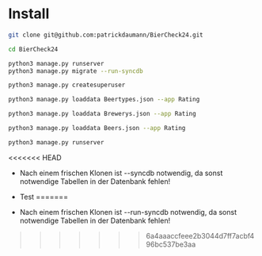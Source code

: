 # Install

```bash
git clone git@github.com:patrickdaumann/BierCheck24.git

cd BierCheck24

python3 manage.py runserver
python3 manage.py migrate --run-syncdb

python3 manage.py createsuperuser

python3 manage.py loaddata Beertypes.json --app Rating

python3 manage.py loaddata Brewerys.json --app Rating

python3 manage.py loaddata Beers.json --app Rating

python3 manage.py runserver

```

<<<<<<< HEAD
- Nach einem frischen Klonen ist --syncdb notwendig, da sonst notwendige Tabellen in der Datenbank fehlen!

- Test
=======
- Nach einem frischen Klonen ist --run-syncdb notwendig, da sonst notwendige Tabellen in der Datenbank fehlen!
>>>>>>> 6a4aaaccfeee2b3044d7ff7acbf496bc537be3aa
